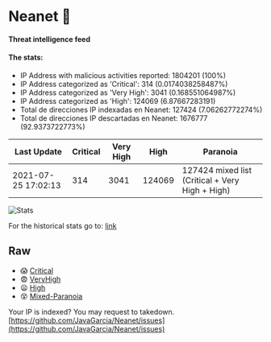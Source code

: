 # Neanet :hocho:
#### Threat intelligence feed
#### The stats:

- IP Address with malicious activities reported: 1804201 (100%)
- IP Address categorized as 'Critical':  314 (0.0174038258487%)
- IP Address categorized as 'Very High':  3041 (0.168551064987%)
- IP Address categorized as 'High':  124069 (6.87667283191)
- Total de direcciones IP indexadas en Neanet:  127424 (7.06262772274%)
- Total de direcciones IP descartadas en Neanet:  1676777 (92.9373722773%)

| Last Update | Critical | Very High | High | Paranoia |
| --- | --- | --- | --- | --- |
| 2021-07-25 17:02:13 | 314 | 3041 | 124069 | 127424 mixed list (Critical + Very High + High)|

![Stats](https://docs.google.com/spreadsheets/d/e/2PACX-1vSnaNMIXVabIpDJjufMlzH7poXnshF3mgd8Is1g9ytUEzVsP5my4Trn8f-xkoLLQ38xpL3HtmUexLo6/pubchart?oid=501124687&format=image)

For the historical stats go to: [link](/stats.csv)
## Raw
- :scream: [Critical](https://raw.githubusercontent.com/JavaGarcia/Neanet/master/blacklists/neanet_critical.txt)
- :fearful: [VeryHigh](https://raw.githubusercontent.com/JavaGarcia/Neanet/master/blacklists/neanet_veryHigh.txtt)
- :frowning: [High](https://raw.githubusercontent.com/JavaGarcia/Neanet/master/blacklists/neanet_high.txt)
- :dizzy_face: [Mixed-Paranoia](https://raw.githubusercontent.com/JavaGarcia/Neanet/master/blacklists/neanet_all.txt)


Your IP is indexed? You may request to takedown. [https://github.com/JavaGarcia/Neanet/issues](https://github.com/JavaGarcia/Neanet/issues)






































































































































































































































































































































































































































































































































































































































































































































































































































































































































































































































































































































































































































































































































































































































































































































































































































































































































































































































































































































































































































































































































































































































































































































































































































































































































































































































































































































































































































































































































































































































































































































































































































































































































































































































































































































































































































































































































































































































































































































































































































































































































































































































































































































































































































































































































































































































































































































































































































































































































































































































































































































































































































































































































































































































































































































































































































































































































































































































































































































































































































































































































































































































































































































































































































































































































































































































































































































































































































































































































































































































































































































































































































































































































































































































































































































































































































































































































































































































































































































































































